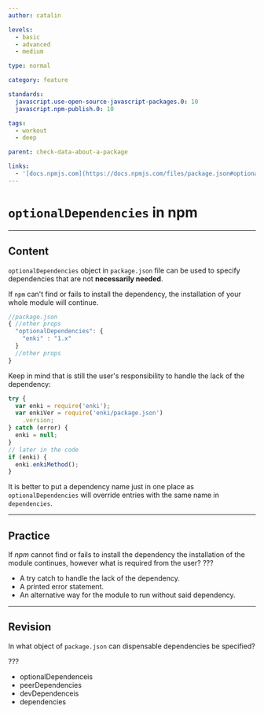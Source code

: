```yaml
---
author: catalin

levels:
  - basic
  - advanced
  - medium

type: normal

category: feature

standards:
  javascript.use-open-source-javascript-packages.0: 10
  javascript.npm-publish.0: 10

tags:
  - workout
  - deep

parent: check-data-about-a-package

links:
  - '[docs.npmjs.com](https://docs.npmjs.com/files/package.json#optionaldependencies){website}'
---
```


# `optionalDependencies` in npm

---

## Content

`optionalDependencies` object in `package.json` file can be used to specify dependencies that are not **necessarily needed**.

If `npm` can't find or fails to install the dependency, the installation of your whole module will continue.

```javascript
//package.json
{ //other props
  "optionalDependencies": {
    "enki" : "1.x"
  }
  //other props
}
```

Keep in mind that is still the user's responsibility to handle the lack of the dependency:

```javascript
try {
  var enki = require('enki');
  var enkiVer = require('enki/package.json')
    .version;
} catch (error) {
  enki = null;
}
// later in the code
if (enki) {
  enki.enkiMethod();
}
```

It is better to put a dependency name just in one place as `optionalDependencies` will override entries with the same name in `dependencies`.

---

## Practice

If _npm_ cannot find or fails to install the dependency the installation of the module continues, however what is required from the user? ???

- A try catch to handle the lack of the dependency.
- A printed error statement.
- An alternative way for the module to run without said dependency.

---

## Revision

In what object of `package.json` can dispensable dependencies be specified?

???

- optionalDependenceis
- peerDependencies
- devDependenceis
- dependencies
